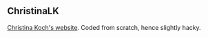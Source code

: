 ChristinaLK
-----------

[Christina Koch's website](http://christinalk.github.io/).  Coded from scratch, hence slightly hacky.  
